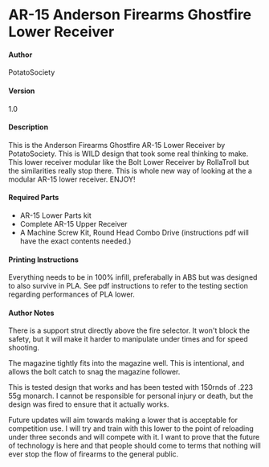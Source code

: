 # AR-15 Anderson Firearms Ghostfire Lower Receiver

#### Author 
PotatoSociety

#### Version 
1.0

#### Description

This is the Anderson Firearms Ghostfire AR-15 Lower Receiver by PotatoSociety. This is WILD design that took some real thinking to make. This lower receiver modular like the Bolt Lower Receiver by RollaTroll but the similarities really stop there. This is whole new way of looking at the a modular AR-15 lower receiver. ENJOY!

#### Required Parts

* AR-15 Lower Parts kit
* Complete AR-15 Upper Receiver
* A Machine Screw Kit, Round Head Combo Drive (instructions pdf will have the exact contents needed.)

#### Printing Instructions

Everything needs to be in 100% infill, preferabally in ABS but was designed to also survive in PLA. See pdf instructions to refer to the testing section regarding performances of PLA lower. 

#### Author Notes
There is a support strut directly above the fire selector. It won't block the safety, but it will make it harder to manipulate under times and for speed shooting.

The magazine tightly fits into the magazine well. This is intentional, and allows the bolt catch to snag the magazine follower.

This is tested design that works and has been tested with 150rnds of .223 55g monarch. I cannot be responsible for personal injury or death, but the design was fired to ensure that it actually works.

Future updates will aim towards making a lower that is acceptable for competition use. I will try and train with this lower to the point of reloading under three seconds and will compete with it. I want to prove that the future of technology is here and that people should come to terms that nothing will ever stop the flow of firearms to the general public.


